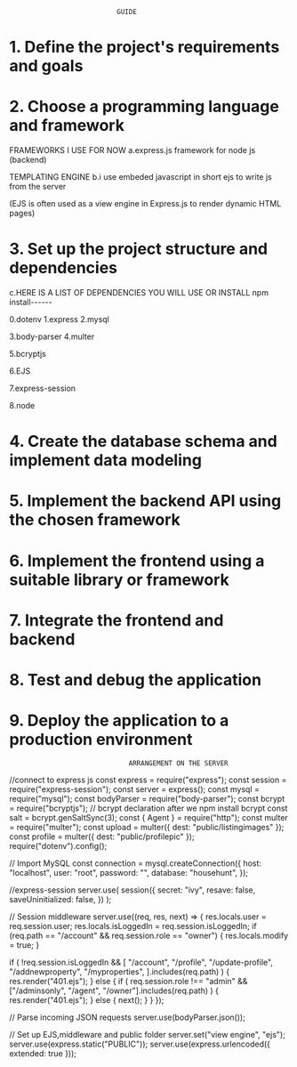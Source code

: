 <!-- HERE IS WHAT IS REQUIRED IN ORDER TO START A FULL STACK PROJECT FROM SCRATCH -->

                               GUIDE

# 1. Define the project's requirements and goals

# 2. Choose a programming language and framework

FRAMEWORKS I USE FOR NOW
a.express.js framework for node js (backend)

TEMPLATING ENGINE
b.i use embeded javascript in short ejs to write js from the server

(EJS is often used as a view engine in Express.js to render dynamic HTML pages)

# 3. Set up the project structure and dependencies

c.HERE IS A LIST OF DEPENDENCIES YOU WILL USE OR INSTALL
npm install------

<!-- Core Backend Dependencies -->

0.dotenv
1.express
2.mysql

<!-- Middleware -->

3.body-parser
4.multer

<!-- Authentication and Security -->

5.bcryptjs

<!-- View Engine -->

6.EJS

<!-- Utilities -->

7.express-session

<!-- restart the server -->

8.node

# 4. Create the database schema and implement data modeling

# 5. Implement the backend API using the chosen framework

# 6. Implement the frontend using a suitable library or framework

# 7. Integrate the frontend and backend

# 8. Test and debug the application

# 9. Deploy the application to a production environment


                                  ARRANGEMENT ON THE SERVER

<!-- declarations  -->

//connect to express js
const express = require("express");
const session = require("express-session");
const server = express();
const mysql = require("mysql");
const bodyParser = require("body-parser");
const bcrypt = require("bcryptjs"); // bcrypt declaration after we npm install bcrypt
const salt = bcrypt.genSaltSync(3);
const { Agent } = require("http");
const multer = require("multer");
const upload = multer({ dest: "public/listingimages" });
const profile = multer({ dest: "public/profilepic" });
require("dotenv").config();

<!-- setting up the database -->

// Import MySQL
const connection = mysql.createConnection({
host: "localhost",
user: "root",
password: "",
database: "househunt",
});

<!-- session management -->

//express-session
server.use(
session({
secret: "ivy",
resave: false,
saveUninitialized: false,
})
);

<!-- middleware -->

// Session middleware
server.use((req, res, next) => {
res.locals.user = req.session.user;
res.locals.isLoggedIn = req.session.isLoggedIn;
if (req.path == "/account" && req.session.role == "owner") {
res.locals.modify = true;
}

if (
!req.session.isLoggedIn &&
[
"/account",
"/profile",
"/update-profile",
"/addnewproperty",
"/myproperties",
].includes(req.path)
) {
res.render("401.ejs");
} else {
if (
req.session.role !== "admin" &&
["/adminsonly", "/agent", "/owner"].includes(req.path)
) {
res.render("401.ejs");
} else {
next();
}
}
});

<!-- parsers -->

// Parse incoming JSON requests
server.use(bodyParser.json());

// Set up EJS,middleware and public folder
server.set("view engine", "ejs");
server.use(express.static("PUBLIC"));
server.use(express.urlencoded({ extended: true }));

<!-- routes -->
